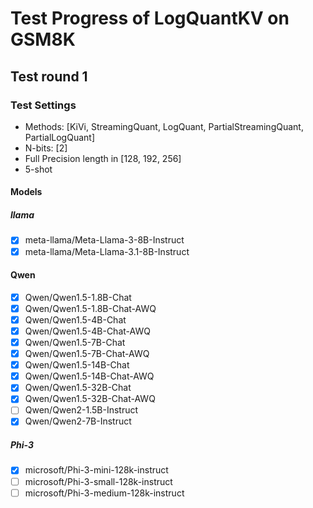 # Test Progress of LogQuantKV on GSM8K

## Test round 1

### Test Settings

* Methods: [KiVi, StreamingQuant, LogQuant, PartialStreamingQuant, PartialLogQuant]
* N-bits: [2]
* Full Precision length in [128, 192, 256]
* 5-shot

#### Models

##### llama

- [x] meta-llama/Meta-Llama-3-8B-Instruct
- [x] meta-llama/Meta-Llama-3.1-8B-Instruct

#### Qwen

- [x] Qwen/Qwen1.5-1.8B-Chat
- [x] Qwen/Qwen1.5-1.8B-Chat-AWQ
- [x] Qwen/Qwen1.5-4B-Chat
- [x] Qwen/Qwen1.5-4B-Chat-AWQ
- [x] Qwen/Qwen1.5-7B-Chat
- [x] Qwen/Qwen1.5-7B-Chat-AWQ
- [x] Qwen/Qwen1.5-14B-Chat
- [x] Qwen/Qwen1.5-14B-Chat-AWQ
- [x] Qwen/Qwen1.5-32B-Chat
- [x] Qwen/Qwen1.5-32B-Chat-AWQ
- [ ] Qwen/Qwen2-1.5B-Instruct
- [x] Qwen/Qwen2-7B-Instruct

##### Phi-3

- [x] microsoft/Phi-3-mini-128k-instruct
- [ ] microsoft/Phi-3-small-128k-instruct
- [ ] microsoft/Phi-3-medium-128k-instruct